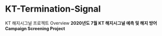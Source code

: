 # KT-Termination-Signal
KT 해지시그널 프로젝트 Overview
__2020년도 7월 KT 해지시그널 예측 및 해지 방어 Campaign Screening Project__
